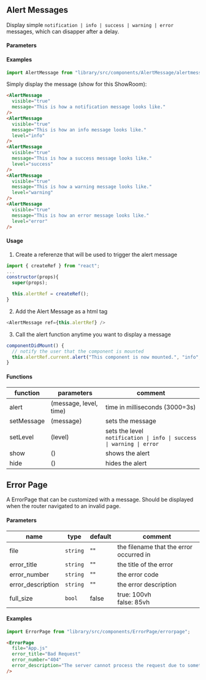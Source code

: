 ## Alert Messages

Display simple `notification | info | success | warning | error` messages, which can disapper after a delay.

#### Parameters

#### Examples

```js
import AlertMessage from "library/src/components/AlertMessage/alertmessage";
```

Simply display the message (show for this ShowRoom):

```html
<AlertMessage
  visible="true"
  message="This is how a notification message looks like."
/>
<AlertMessage
  visible="true"
  message="This is how an info message looks like."
  level="info"
/>
<AlertMessage
  visible="true"
  message="This is how a success message looks like."
  level="success"
/>
<AlertMessage
  visible="true"
  message="This is how a warning message looks like."
  level="warning"
/>
<AlertMessage
  visible="true"
  message="This is how an error message looks like."
  level="error"
/>
```

<AlertMessage visible="true" message="This is how a notification message looks like."></AlertMessage>
<AlertMessage visible="true" message="This is how an info message looks like." level="info"></AlertMessage>
<AlertMessage visible="true" message="This is how a success message looks like." level="success"></AlertMessage>
<AlertMessage visible="true" message="This is how a warning message looks like." level="warning"></AlertMessage>
<AlertMessage visible="true" message="This is how an error message looks like." level="error"></AlertMessage>

#### Usage

1. Create a referenze that will be used to trigger the alert message

```js
import { createRef } from "react";
...
constructor(props){
  super(props);

  this.alertRef = createRef();
}
```

2. Add the Alert Message as a html tag

```js
<AlertMessage ref={this.alertRef} />
```

3. Call the alert function anytime you want to display a message

```js
componentDidMount() {
  // notify the user that the component is mounted
  this.alertRef.current.alert("This component is now mounted.", "info", 3000);
}
```

#### Functions

| function   | parameters             | comment                                                                 |
| ---------- | ---------------------- | ----------------------------------------------------------------------- |
| alert      | (message, level, time) | time in milliseconds (3000=3s)                                          |
| setMessage | (message)              | sets the message                                                        |
| setLevel   | (level)                | sets the level<br>`notification \| info \| success \| warning \| error` |
| show       | ()                     | shows the alert                                                         |
| hide       | ()                     | hides the alert                                                         |

## Error Page

A ErrorPage that can be customized with a message. Should be displayed when the router navigated to an invalid page.

#### Parameters

| name              | type     | default | comment                                 |
| ----------------- | -------- | ------- | --------------------------------------- |
| file              | `string` | ""      | the filename that the error occurred in |
| error_title       | `string` | ""      | the title of the error                  |
| error_number      | `string` | ""      | the error code                          |
| error_description | `string` | ""      | the error description                   |
| full_size         | `bool`   | false   | true: 100vh <br /> false: 85vh          |

#### Examples

```js
import ErrorPage from "library/src/components/ErrorPage/errorpage";
```

```html
<ErrorPage
  file="App.js"
  error_title="Bad Request"
  error_number="404"
  error_description="The server cannot process the request due to something that is perceived to be a client error."
/>
```

<ErrorPage
    file="App.js"
    error_title="Bad Request"
    error_number="404"
    error_description="The server cannot process the request due to something that is perceived to be a client error."
    >
</ErrorPage>

